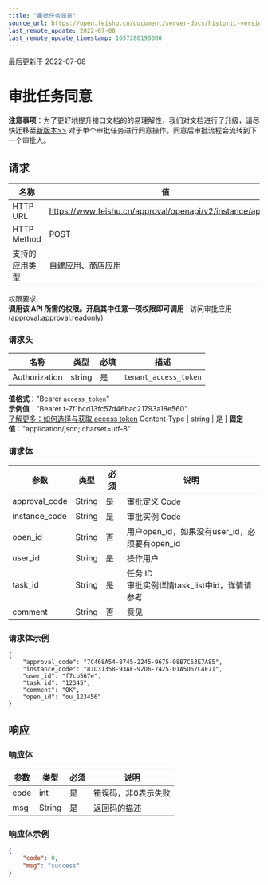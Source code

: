 ```yaml
---
title: "审批任务同意"
source_url: https://open.feishu.cn/document/server-docs/historic-version/approval/v2/feishu-native-approval/approval-task-approve
last_remote_update: 2022-07-08
last_remote_update_timestamp: 1657280195000
---
```

最后更新于 2022-07-08

# 审批任务同意
**注意事项**：为了更好地提升接口文档的的易理解性，我们对文档进行了升级，请尽快迁移至[新版本>>](https://open.feishu.cn/document/uAjLw4CM/ukTMukTMukTM/reference/approval-v4/task/approve)
对于单个审批任务进行同意操作。同意后审批流程会流转到下一个审批人。

## 请求
名称 | 值
---|---
HTTP URL | https://www.feishu.cn/approval/openapi/v2/instance/approve
HTTP Method | POST
支持的应用类型 | 自建应用、商店应用
权限要求  
 **调用该 API 所需的权限。开启其中任意一项权限即可调用** | 访问审批应用(approval:approval:readonly)

### 请求头

名称 | 类型 | 必填 | 描述
--- | --- | --- | ---
Authorization | string | 是 | `tenant_access_token`  
**值格式**："Bearer `access_token`"  
**示例值**："Bearer t-7f1bcd13fc57d46bac21793a18e560"  
 [了解更多：如何选择与获取 access token](https://open.feishu.cn/document/uAjLw4CM/ugTN1YjL4UTN24CO1UjN/trouble-shooting/how-to-choose-which-type-of-token-to-use)
Content-Type | string | 是 | **固定值**："application/json; charset=utf-8"

### 请求体

|参数|类型|必须|说明|
|-|-|-|-|
|approval_code|String|是|审批定义 Code|
|instance_code|String|是|审批实例 Code|
|open_id|String|否|用户open_id，如果没有user_id，必须要有open_id|
|user_id|String|是|操作用户|
|task_id|String|是|任务 ID<br>审批实例详情task_list中id，详情请参考[](https://open.feishu.cn/document/ukTMukTMukTM/uEDNyUjLxQjM14SM0ITN)|
|comment|String|否|意见|

### 请求体示例

```
{
    "approval_code": "7C468A54-8745-2245-9675-08B7C63E7A85",
    "instance_code": "81D31358-93AF-92D6-7425-01A5D67C4E71",
    "user_id": "f7cb567e",
    "task_id": "12345",
    "comment": "OK",
    "open_id": "ou_123456"
}
```

## 响应

### 响应体

|参数|类型|必须|说明|
|-|-|-|-|
|code|int|是|错误码，非0表示失败|
|msg|String|是|返回码的描述|

### 响应体示例

```json
{
    "code": 0,
    "msg": "success"
}
```
